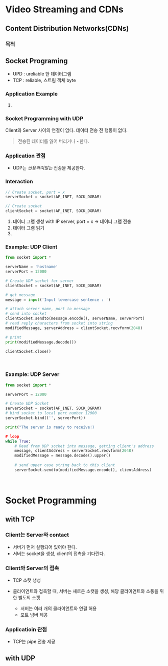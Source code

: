 # Video Streaming and CDNs




## Content Distribution Networks(CDNs)
### 목적


## Socket Programing

- UPD : ureliable 한 데이터그램
- TCP : reliable, 스트림 객체 byte
### Application Example
1. 

### Socket Programming with UDP
Client와 Server 사이의 연결이 없다.
	데이터 전송 전 행동이 없다.

>전송된 데이터를 잃어 버리거나 ~한다.

### Application 관점
- UDP는 *신용하지않는* 전송을 제공한다.

### Interaction

```C
// Create socket, port = x
serverSocket = socket(AF_INET, SOCK_DGRAM)
```

``` C
// Create socket
clientSocket = socket(AF_INET, SOCK_DGRAM)
```
1. 데이터 그램 생성 with IP server, port = x -> 데이터 그램 전송
2. 데이터 그램 읽기
3. 

### Example: UDP Client
``` python
from socket import *

serverName = 'hostname'
serverPort = 12000

# Create UDP socket for server
clientSocket = socket(AF_INET, SOCK_DGRAM)

# get message
message = input('Input lowercase sentence : ')

# attach server name, port to message
# send into socket
clientSocket.sendto(message.encode(), serverName, serverPort)
# read reply characters from socket into string
modifiedMessage, serverAddress = clientSocket.recvform(2048)

# print
print(modifiedMessage.decode())

clientSocket.close()
```
<br>

### Example: UDP Server
``` python
from socket import *

serverPort = 12000

# Create UDP Socket
serverSocket = socket(AF_INET, SOCK_DGRAM)
# bind socket to local port number 12000
serverSocket.bind(('', serverPort))

print("The server is ready to receive!)

# loop
while True:
	# Read from UDP socket into message, getting client's address
	message, clientAddress = serverSocket.recvform(2048)
	modifiedMessage = message.decode().upper()
	
	# send upper case string back to this client
	serverSocket.sendto(modifiedMessage.encode(), clientAddress)
```

<br>

# Socket Programming
## with TCP
### Client는 Server와 contact
- 서버가 먼저 실행되어 있어야 한다.
- 서버는 socket을 생성, client의 접촉을 기다린다.
### Client와 Server의 접촉
- TCP 소캣 생성

- 클라이언트와 접촉할 때, 서버는 새로운 소캣을 생성, 해당 클라이언트와 소통을 위한 별도의 소켓
	- 서버는 여러 개의 클라이언트와 연결 허용
	- 포트 넘버 제공
### Applicatioin 관점
- TCP는 pipe 전송 제공

## with UDP
